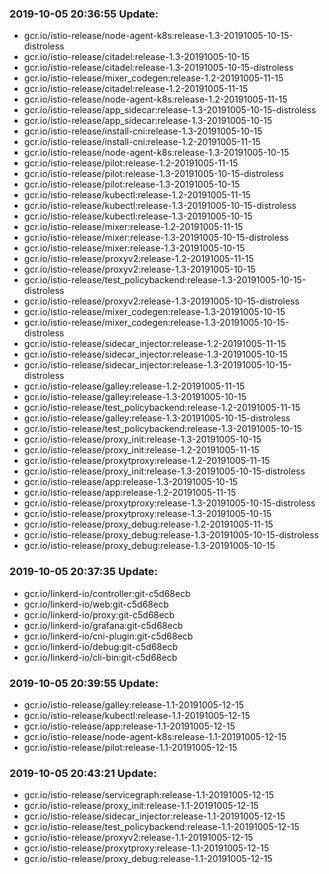### 2019-10-05 20:36:55 Update:

- gcr.io/istio-release/node-agent-k8s:release-1.3-20191005-10-15-distroless
- gcr.io/istio-release/citadel:release-1.3-20191005-10-15
- gcr.io/istio-release/citadel:release-1.3-20191005-10-15-distroless
- gcr.io/istio-release/mixer_codegen:release-1.2-20191005-11-15
- gcr.io/istio-release/citadel:release-1.2-20191005-11-15
- gcr.io/istio-release/node-agent-k8s:release-1.2-20191005-11-15
- gcr.io/istio-release/app_sidecar:release-1.3-20191005-10-15-distroless
- gcr.io/istio-release/app_sidecar:release-1.3-20191005-10-15
- gcr.io/istio-release/install-cni:release-1.3-20191005-10-15
- gcr.io/istio-release/install-cni:release-1.2-20191005-11-15
- gcr.io/istio-release/node-agent-k8s:release-1.3-20191005-10-15
- gcr.io/istio-release/pilot:release-1.2-20191005-11-15
- gcr.io/istio-release/pilot:release-1.3-20191005-10-15-distroless
- gcr.io/istio-release/pilot:release-1.3-20191005-10-15
- gcr.io/istio-release/kubectl:release-1.2-20191005-11-15
- gcr.io/istio-release/kubectl:release-1.3-20191005-10-15-distroless
- gcr.io/istio-release/kubectl:release-1.3-20191005-10-15
- gcr.io/istio-release/mixer:release-1.2-20191005-11-15
- gcr.io/istio-release/mixer:release-1.3-20191005-10-15-distroless
- gcr.io/istio-release/mixer:release-1.3-20191005-10-15
- gcr.io/istio-release/proxyv2:release-1.2-20191005-11-15
- gcr.io/istio-release/proxyv2:release-1.3-20191005-10-15
- gcr.io/istio-release/test_policybackend:release-1.3-20191005-10-15-distroless
- gcr.io/istio-release/proxyv2:release-1.3-20191005-10-15-distroless
- gcr.io/istio-release/mixer_codegen:release-1.3-20191005-10-15
- gcr.io/istio-release/mixer_codegen:release-1.3-20191005-10-15-distroless
- gcr.io/istio-release/sidecar_injector:release-1.2-20191005-11-15
- gcr.io/istio-release/sidecar_injector:release-1.3-20191005-10-15
- gcr.io/istio-release/sidecar_injector:release-1.3-20191005-10-15-distroless
- gcr.io/istio-release/galley:release-1.2-20191005-11-15
- gcr.io/istio-release/galley:release-1.3-20191005-10-15
- gcr.io/istio-release/test_policybackend:release-1.2-20191005-11-15
- gcr.io/istio-release/galley:release-1.3-20191005-10-15-distroless
- gcr.io/istio-release/test_policybackend:release-1.3-20191005-10-15
- gcr.io/istio-release/proxy_init:release-1.3-20191005-10-15
- gcr.io/istio-release/proxy_init:release-1.2-20191005-11-15
- gcr.io/istio-release/proxytproxy:release-1.2-20191005-11-15
- gcr.io/istio-release/proxy_init:release-1.3-20191005-10-15-distroless
- gcr.io/istio-release/app:release-1.3-20191005-10-15
- gcr.io/istio-release/app:release-1.2-20191005-11-15
- gcr.io/istio-release/proxytproxy:release-1.3-20191005-10-15-distroless
- gcr.io/istio-release/proxytproxy:release-1.3-20191005-10-15
- gcr.io/istio-release/proxy_debug:release-1.2-20191005-11-15
- gcr.io/istio-release/proxy_debug:release-1.3-20191005-10-15-distroless
- gcr.io/istio-release/proxy_debug:release-1.3-20191005-10-15
### 2019-10-05 20:37:35 Update:

- gcr.io/linkerd-io/controller:git-c5d68ecb
- gcr.io/linkerd-io/web:git-c5d68ecb
- gcr.io/linkerd-io/proxy:git-c5d68ecb
- gcr.io/linkerd-io/grafana:git-c5d68ecb
- gcr.io/linkerd-io/cni-plugin:git-c5d68ecb
- gcr.io/linkerd-io/debug:git-c5d68ecb
- gcr.io/linkerd-io/cli-bin:git-c5d68ecb
### 2019-10-05 20:39:55 Update:

- gcr.io/istio-release/galley:release-1.1-20191005-12-15
- gcr.io/istio-release/kubectl:release-1.1-20191005-12-15
- gcr.io/istio-release/app:release-1.1-20191005-12-15
- gcr.io/istio-release/node-agent-k8s:release-1.1-20191005-12-15
- gcr.io/istio-release/pilot:release-1.1-20191005-12-15
### 2019-10-05 20:43:21 Update:

- gcr.io/istio-release/servicegraph:release-1.1-20191005-12-15
- gcr.io/istio-release/proxy_init:release-1.1-20191005-12-15
- gcr.io/istio-release/sidecar_injector:release-1.1-20191005-12-15
- gcr.io/istio-release/test_policybackend:release-1.1-20191005-12-15
- gcr.io/istio-release/proxyv2:release-1.1-20191005-12-15
- gcr.io/istio-release/proxytproxy:release-1.1-20191005-12-15
- gcr.io/istio-release/proxy_debug:release-1.1-20191005-12-15
